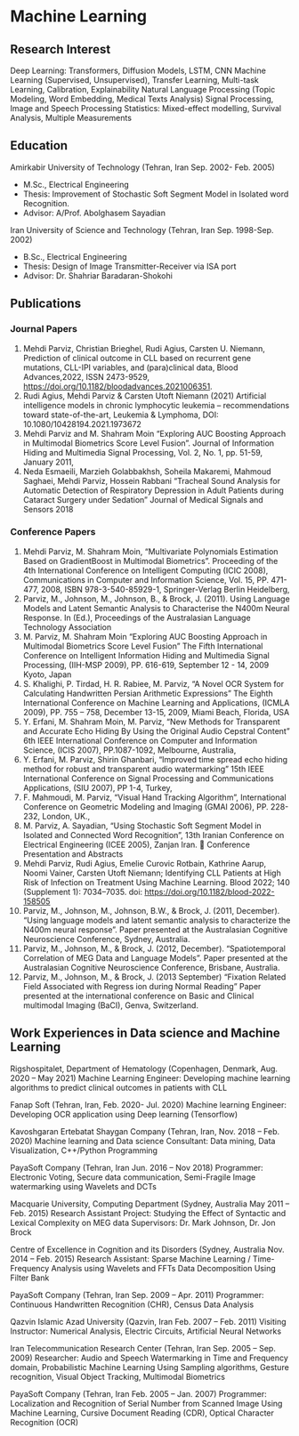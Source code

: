 # Machine Learning 
## Research Interest
Deep Learning: Transformers, Diffusion Models, LSTM, CNN
Machine Learning (Supervised, Unsupervised), Transfer Learning, Multi-task Learning, Calibration, Explainability
Natural Language Processing (Topic Modeling, Word Embedding, Medical Texts Analysis) 
Signal Processing, Image and Speech Processing
Statistics: Mixed-effect modelling, Survival Analysis, Multiple Measurements

## Education
Amirkabir University of Technology (Tehran, Iran Sep. 2002- Feb. 2005)
-	M.Sc., Electrical Engineering
-	Thesis: Improvement of Stochastic Soft Segment Model in Isolated word Recognition.
-	Advisor: A/Prof. Abolghasem Sayadian

Iran University of Science and Technology (Tehran, Iran Sep. 1998-Sep. 2002)
-	B.Sc., Electrical Engineering
-	Thesis: Design of Image Transmitter-Receiver via ISA port 
-	Advisor: Dr. Shahriar Baradaran-Shokohi

## Publications
###	Journal Papers
1. Mehdi Parviz, Christian Brieghel, Rudi Agius, Carsten U. Niemann, Prediction of clinical outcome in CLL based on recurrent gene mutations, CLL-IPI variables, and (para)clinical data, Blood Advances,2022, ISSN 2473-9529, https://doi.org/10.1182/bloodadvances.2021006351.
2. Rudi Agius, Mehdi Parviz & Carsten Utoft Niemann (2021) Artificial intelligence models in chronic lymphocytic leukemia – recommendations toward state-of-the-art, Leukemia & Lymphoma, DOI: 10.1080/10428194.2021.1973672 
3. Mehdi Parviz and M. Shahram Moin “Exploring AUC Boosting Approach in Multimodal Biometrics Score Level Fusion”. Journal of Information Hiding and Multimedia Signal Processing, Vol. 2, No. 1, pp. 51-59, January 2011, 
4. Neda Esmaeili, Marzieh Golabbakhsh, Soheila Makaremi, Mahmoud Saghaei, Mehdi Parviz, Hossein Rabbani “Tracheal Sound Analysis for Automatic Detection of Respiratory Depression in Adult Patients during Cataract Surgery under Sedation” Journal of Medical Signals and Sensors 2018
###	Conference Papers
1.	Mehdi Parviz, M. Shahram Moin, “Multivariate Polynomials Estimation Based on GradientBoost in Multimodal Biometrics”. Proceeding of the 4th International Conference on Intelligent Computing (ICIC 2008), Communications in Computer and Information Science, Vol. 15, PP. 471-477, 2008, ISBN 978-3-540-85929-1, Springer-Verlag Berlin Heidelberg, 
2.	 Parviz, M., Johnson, M., Johnson, B., & Brock, J. (2011). Using Language Models and Latent Semantic Analysis to Characterise the N400m Neural Response. In (Ed.), Proceedings of the Australasian Language Technology Association
3.	 M. Parviz, M. Shahram Moin “Exploring AUC Boosting Approach in Multimodal Biometrics Score Level Fusion” The Fifth International Conference on Intelligent Information Hiding and Multimedia Signal Processing, (IIH-MSP 2009), PP. 616-619, September 12 - 14, 2009   Kyoto, Japan
4.	 S. Khalighi, P. Tirdad, H. R. Rabiee, M. Parviz, “A Novel OCR System for Calculating Handwritten Persian Arithmetic Expressions” The Eighth International Conference on Machine Learning and Applications, (ICMLA 2009), PP. 755 – 758, December   13-15, 2009, Miami Beach, Florida, USA
5.	 Y. Erfani, M. Shahram Moin, M. Parviz, “New Methods for Transparent and Accurate Echo Hiding By Using the Original Audio Cepstral Content” 6th IEEE International Conference on Computer and Information Science, (ICIS 2007), PP.1087-1092, Melbourne, Australia,
6.	 Y. Erfani, M. Parviz, Shirin Ghanbari, “Improved time spread echo hiding method for robust and transparent audio watermarking” 15th IEEE International Conference on Signal Processing and Communications Applications, (SIU 2007), PP 1-4, Turkey,
7.	 F. Mahmoudi, M. Parviz, “Visual Hand Tracking Algorithm”, International Conference on Geometric Modeling and Imaging (GMAI 2006), PP. 228-232, London, UK.,
8.	 M. Parviz, A. Sayadian, “Using Stochastic Soft Segment Model in Isolated and Connected Word Recognition”, 13th Iranian Conference on Electrical Engineering (ICEE 2005), Zanjan Iran.
	Conference Presentation and Abstracts
1.	Mehdi Parviz, Rudi Agius, Emelie Curovic Rotbain, Kathrine Aarup, Noomi Vainer, Carsten Utoft Niemann; Identifying CLL Patients at High Risk of Infection on Treatment Using Machine Learning. Blood 2022; 140 (Supplement 1): 7034–7035. doi: https://doi.org/10.1182/blood-2022-158505
2.	Parviz, M., Johnson, M., Johnson, B.W., & Brock, J. (2011, December). “Using language models and latent semantic analysis to characterize the N400m neural response”. Paper presented at the Australasian Cognitive Neuroscience Conference, Sydney, Australia.
3.	Parviz, M., Johnson, M., & Brock, J. (2012, December). “Spatiotemporal Correlation of MEG Data and Language Models”. Paper presented at the Australasian Cognitive Neuroscience Conference, Brisbane, Australia.
4.	Parviz, M., Johnson, M., & Brock, J. (2013 September) “Fixation Related Field Associated with Regress ion during Normal Reading” Paper presented at the international conference on Basic and Clinical multimodal Imaging (BaCI), Genva, Switzerland.

## Work Experiences in Data science and Machine Learning
Rigshospitalet, Department of Hematology (Copenhagen, Denmark, Aug. 2020 – May 2021)
Machine Learning Engineer: Developing machine learning algorithms to predict clinical outcomes in patients with CLL

Fanap Soft (Tehran, Iran, Feb. 2020- Jul. 2020)
Machine learning Engineer: Developing OCR application using Deep learning (Tensorflow)

Kavoshgaran Ertebatat Shaygan Company (Tehran, Iran, Nov. 2018 – Feb. 2020)
Machine learning and Data science Consultant: Data mining, Data Visualization, C++/Python Programming

PayaSoft Company (Tehran, Iran Jun. 2016 – Nov 2018)
Programmer: Electronic Voting, Secure data communication, Semi-Fragile Image watermarking using Wavelets and DCTs

Macquarie University, Computing Department (Sydney, Australia May 2011 – Feb. 2015)
Research Assistant
Project: Studying the Effect of Syntactic and Lexical Complexity on MEG data 
Supervisors: Dr. Mark Johnson, Dr. Jon Brock

Centre of Excellence in Cognition and its Disorders (Sydney, Australia   Nov. 2014 – Feb. 2015)
Research Assistant: Sparse Machine Learning / Time-Frequency Analysis using Wavelets and FFTs
Data Decomposition Using Filter Bank      

PayaSoft Company (Tehran, Iran Sep. 2009 – Apr. 2011)
Programmer: Continuous Handwritten Recognition (CHR), Census Data Analysis 

Qazvin Islamic Azad University (Qazvin, Iran Feb. 2007 – Feb. 2011)
Visiting Instructor: Numerical Analysis, Electric Circuits, Artificial Neural Networks

Iran Telecommunication Research Center (Tehran, Iran    Sep. 2005 – Sep. 2009)
Researcher: Audio and Speech Watermarking in Time and Frequency domain, Probabilistic Machine Learning Using Sampling algorithms, Gesture recognition, Visual Object Tracking, Multimodal Biometrics 

PayaSoft Company (Tehran, Iran Feb. 2005 – Jan. 2007)
Programmer: Localization and Recognition of Serial Number from Scanned Image Using Machine Learning, Cursive Document Reading (CDR), Optical Character Recognition (OCR)



